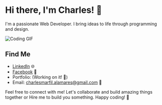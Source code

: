 # Hi there, I'm Charles! 👋

I'm a passionate Web Developer. I bring ideas to life through programming and design.

![Coding GIF](https://media.giphy.com/media/3o7buirYcmV5nSwIRW/giphy.gif)

## Find Me

- [LinkedIn](https://www.linkedin.com/in/charles-alamares-106601279/) 🌐
- [Facebook](https://www.facebook.com/AnnoyingASF) 💬
- Portfolio: (Working on it! 🚧)
- Email: [charlesmarfil.alamares@gmail.com](mailto:charlesmarfil.alamares@gmail.com) 📧

Feel free to connect with me! Let's collaborate and build amazing things together or Hire me to build you something. Happy coding! 🚀
